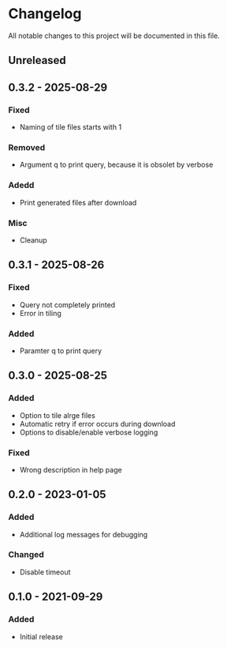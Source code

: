 <!--
SPDX-FileCopyrightText: 2021 Eric Neidhardt
SPDX-License-Identifier: CC-BY-4.0
-->
<!-- markdownlint-disable MD022 MD032 MD024-->
# Changelog

All notable changes to this project will be documented in this file.

## Unreleased
## 0.3.2 - 2025-08-29
### Fixed
* Naming of tile files starts with 1
### Removed
* Argument q to print query, because it is obsolet by verbose
### Adedd
* Print generated files after download
### Misc
* Cleanup

## 0.3.1 - 2025-08-26
### Fixed
* Query not completely printed
* Error in tiling
### Added
* Paramter q to print query

## 0.3.0 - 2025-08-25
### Added
* Option to tile alrge files
* Automatic retry if error occurs during download
* Options to disable/enable verbose logging
### Fixed
* Wrong description in help page

## 0.2.0 - 2023-01-05
### Added
* Additional log messages for debugging
### Changed
* Disable timeout

## 0.1.0 - 2021-09-29
### Added
* Initial release
